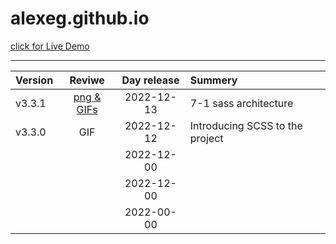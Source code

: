 # alexeg.github.io

[click for Live Demo](https://alexeg.github.io/)
<hr>


|  Version |          Reviwe         |  Day release |              Summery           |
|:---------|:-----------------------:|:------------:|:-------------------------------|
|v3.3.1    |[png & GIFs](https://github.com/AlexEG/CSS_Battle/tree/main/BATTLE%20%5B(%203%20)%5D#readme)    |  2022-12-13  |7-1 sass architecture           |
|v3.3.0    |  GIF                    |  2022-12-12  |Introducing SCSS to the project |
|          |                         |  2022-12-00  |                                |
|          |                         |  2022-12-00  |                                |
|          |                         |  2022-00-00  |                                |

